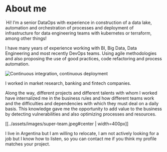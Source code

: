 
# About me

<img src="../assets/images/20210608_105112.jpg" alt="Max" style="zoom:6%;" align="left" class="circle">

Hi! 
I’m a senior DataOps with experience in construction of a data lake, automation and orchestration of processes and deployment of infrastructure for data engineering teams with kubernetes or terraform, among other things!

I have many years of experience working with BI, Big Data, Data Engineering and most recently DevOps teams.
Using agile methodologies and also proposing the use of good practices, code refactoring and process automation.

![Continuous integration, continuous deployment](../assets/images/cicd.png#center)

I worked in market research, banking and fintech companies.

Along the way, different projects and different talents with whom I worked have internalized me in the business rules and how different teams work and the difficulties and dependencies with which they must deal on a daily basis.
This knowledge gave me the opportunity to add value to the business by detecting vulnerabilities and also optimizing processes and resources.

[[../assets/images/super-team.jpeg#center | width=400px]]

I live in Argentina but I am willing to relocate, I am not actively looking for a job but I know how to listen, so you can contact me if you think my profile matches your project.
